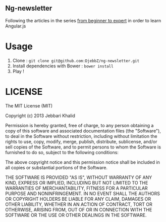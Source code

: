 Ng-newsletter
-------------

Following the articles in the series [from beginner to expert](http://www.ng-newsletter.com/posts/beginner2expert-how_to_start.html) in order to learn Angular.js

Usage
=====

1. Clone : `git clone git@github.com:DjebbZ/ng-newsletter.git`
2. Install dependencies with Bower : `bower install`
3. Play !

LICENSE
=======

The MIT License (MIT)

Copyright (c) 2013 Jebbari Khalid

Permission is hereby granted, free of charge, to any person obtaining a copy
of this software and associated documentation files (the "Software"), to deal
in the Software without restriction, including without limitation the rights
to use, copy, modify, merge, publish, distribute, sublicense, and/or sell
copies of the Software, and to permit persons to whom the Software is
furnished to do so, subject to the following conditions:

The above copyright notice and this permission notice shall be included in all
copies or substantial portions of the Software.

THE SOFTWARE IS PROVIDED "AS IS", WITHOUT WARRANTY OF ANY KIND, EXPRESS OR
IMPLIED, INCLUDING BUT NOT LIMITED TO THE WARRANTIES OF MERCHANTABILITY,
FITNESS FOR A PARTICULAR PURPOSE AND NONINFRINGEMENT. IN NO EVENT SHALL THE
AUTHORS OR COPYRIGHT HOLDERS BE LIABLE FOR ANY CLAIM, DAMAGES OR OTHER
LIABILITY, WHETHER IN AN ACTION OF CONTRACT, TORT OR OTHERWISE, ARISING FROM,
OUT OF OR IN CONNECTION WITH THE SOFTWARE OR THE USE OR OTHER DEALINGS IN THE
SOFTWARE.
